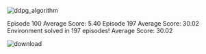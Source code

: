 ![ddpg_algorithm](https://user-images.githubusercontent.com/43606874/52708863-43c68c80-2f9c-11e9-9001-20c619bd057d.png)


Episode 100	Average Score: 5.40
Episode 197	Average Score: 30.02
Environment solved in 197 episodes!	Average Score: 30.02

![download](https://user-images.githubusercontent.com/43606874/52710859-79ba3f80-2fa1-11e9-9d57-ca649fcd2487.png)
